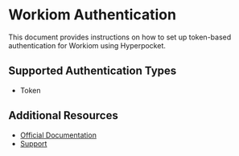 # Workiom Authentication

This document provides instructions on how to set up token-based authentication for Workiom using Hyperpocket.

## Supported Authentication Types

- Token

## Additional Resources

- [Official Documentation](https://docs.workiom.com)
- [Support](https://support.workiom.com) 